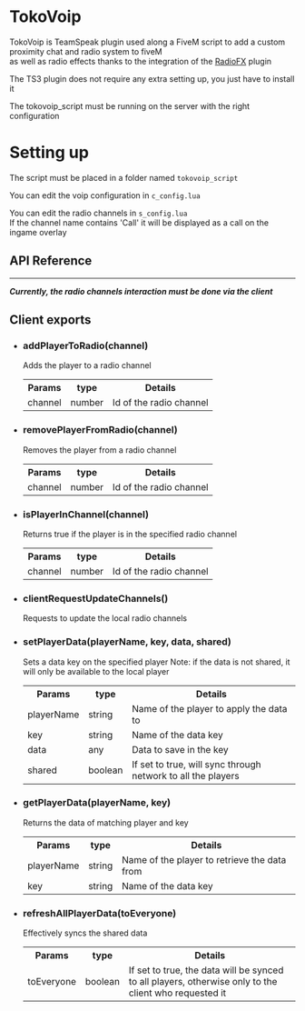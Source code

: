 # TokoVoip
TokoVoip is TeamSpeak plugin used along a FiveM script to add a custom proximity chat and radio system to fiveM  
as well as radio effects thanks to the integration of the [RadioFX](https://www.myteamspeak.com/addons/f2e04859-d0db-489b-a781-19c2fab29def) plugin

The TS3 plugin does not require any extra setting up, you just have to install it

The tokovoip_script must be running on the server with the right configuration

# Setting up
The script must be placed in a folder named `tokovoip_script`

You can edit the voip configuration in `c_config.lua`

You can edit the radio channels in `s_config.lua`  
If the channel name contains 'Call' it will be displayed as a call on the ingame overlay

## API Reference
---------------------------------------------------------------

***Currently, the radio channels interaction must be done via the client***

## Client exports

- ### addPlayerToRadio(channel)

  Adds the player to a radio channel

  <table>
  <tr>
    <th>Params</th>
    <th>type</th>
    <th>Details</th>
  </tr>
  <tr>
    <td>channel</td>
    <td>number</td>
    <td>Id of the radio channel</td>
  </tr>
  </table>

- ### removePlayerFromRadio(channel)

  Removes the player from a radio channel

  <table>
  <tr>
    <th>Params</th>
    <th>type</th>
    <th>Details</th>
  </tr>
  <tr>
    <td>channel</td>
    <td>number</td>
    <td>Id of the radio channel</td>
  </tr>
  </table>

- ### isPlayerInChannel(channel)

  Returns true if the player is in the specified radio channel

  <table>
  <tr>
    <th>Params</th>
    <th>type</th>
    <th>Details</th>
  </tr>
  <tr>
    <td>channel</td>
    <td>number</td>
    <td>Id of the radio channel</td>
  </tr>
  </table>

- ### clientRequestUpdateChannels()

  Requests to update the local radio channels
  </table>

- ### setPlayerData(playerName, key, data, shared)

  Sets a data key on the specified player
  Note: if the data is not shared, it will only be available to the local player

  <table>
  <tr>
    <th>Params</th>
    <th>type</th>
    <th>Details</th>
  </tr>
  <tr>
    <td>playerName</td>
    <td>string</td>
    <td>Name of the player to apply the data to</td>
  </tr>
  <tr>
    <td>key</td>
    <td>string</td>
    <td>Name of the data key</td>
  </tr>
  <tr>
    <td>data</td>
    <td>any</td>
    <td>Data to save in the key</td>
  </tr>
  <tr>
    <td>shared</td>
    <td>boolean</td>
    <td>If set to true, will sync through network to all the players</td>
  </tr>
  </table>

- ### getPlayerData(playerName, key)

  Returns the data of matching player and key

  <table>
  <tr>
    <th>Params</th>
    <th>type</th>
    <th>Details</th>
  </tr>
  <tr>
    <td>playerName</td>
    <td>string</td>
    <td>Name of the player to retrieve the data from</td>
  </tr>
  <tr>
    <td>key</td>
    <td>string</td>
    <td>Name of the data key</td>
  </tr>
  </table>

- ### refreshAllPlayerData(toEveryone)

  Effectively syncs the shared data

  <table>
  <tr>
    <th>Params</th>
    <th>type</th>
    <th>Details</th>
  </tr>
  <tr>
    <td>toEveryone</td>
    <td>boolean</td>
    <td>If set to true, the data will be synced to all players, otherwise only to the client who requested it</td>
  </tr>
  </table>
